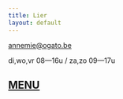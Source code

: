```yaml
---
title: Lier
layout: default
---
```


[annemie@ogato.be](mailto:annemie@ogato.be)

di,wo,vr 08&mdash;16u / za,zo 09&mdash;17u

## [MENU](/menu.pdf)
